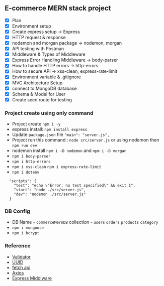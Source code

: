 ## E-commerce MERN stack project

- [x] Plan
- [x] Environment setup
- [x] Create express setup -> Express
- [x] HTTP request & response
- [x] nodemon and morgan package -> nodemon, morgan
- [x] API testing with Postman
- [x] Middleware & Types of Middleware
- [x] Express Error Handling Middleware -> body-parser
- [x] How to handle HTTP errors -> http-errors
- [x] How to secure API -> xss-clean, express-rate-limit
- [x] Environment variable & .gitignore
- [x] MVC Architecture Setup
- [x] connect to MongoDB database
- [x] Schema & Model for User
- [x] Create seed route for testing

### Project create using only command
- Project create `npm i -y`
- express install:  `npm install express`
- Update `package.json` file `"main": "server.js",`
- Project run this command : `node src/server.js` or using nodemon then `npm run dev`
- nodemon install `npm i -D nodemon` and `npm i -D morgan`
- `npm i body-parser`
- `npm i http-errors`
- `npm i xss-clean` `npm i express-rate-limit`
- `npm i dotenv`

```node
  "scripts": {
    "test": "echo \"Error: no test specified\" && exit 1",
    "start": "node ./src/server.js",
    "dev": "nodemon ./src/server.js"
  }
```
### DB Config
- DB Name - `commerceMernDB` collection - `users` `orders` `products` `category`
- `npm i mongoose`
- `npm i bcrypt`

### Reference
- [Validator](https://www.npmjs.com/package/validator)
- [UUID](https://www.npmjs.com/package/uuid)
- [fetch api](https://javascript.info/fetch)
- [Axios](https://www.npmjs.com/package/axios)
- [Express Middlware](https://expressjs.com/en/guide/using-middleware.html) 
